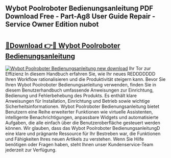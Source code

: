 ## Wybot Poolroboter Bedienungsanleitung PDF Download Free - Part-Ag8 User Guide Repair - Service Owner Edition nubot

# <h2><a href="http://df5ph6.blite.top/?on=Wybot+Poolroboter+Bedienungsanleitung">🔗Download 👉🔴 Wybot Poolroboter Bedienungsanleitung</a></h2>

[![Wybot Poolroboter Bedienungsanleitung new download](https://i.imgur.com/lujVjoI.png)](http://df5ph6.blite.top/?on=Wybot+Poolroboter+Bedienungsanleitung)
Ihr Tor zur Effizienz In diesem Handbuch erfahren Sie, wie Ihr neues REDDDDDDD Ihren Workflow rationalisieren und die Produktivität steigern kann. Bevor Sie Ihren Wybot Poolroboter Bedienungsanleitung verwenden, finden Sie in diesem Benutzerhandbuch umfassende Anweisungen zur Einrichtung, Bedienung und Fehlerbehebung des Produkts. Es enthält klare Anweisungen für Installation, Einrichtung und Betrieb sowie wichtige Sicherheitsinformationen. Wybot Poolroboter Bedienungsanleitung bietet Benutzern eine Reihe erweiterter Funktionen wie virtuelle Assistenten, intelligente Benachrichtigungen, anpassbare Widgets und automatisierte Aufgaben, die alle einfach über die Benutzeroberfläche gesteuert werden können. Wir glauben, dass das Wybot Poolroboter BedienungsanleitungD eine klare und prägnante Ressource für Ihr Bestreben war, die Funktionen und Fähigkeiten Ihres neuen Artikels zu verstehen. Wenn Sie Hilfe benötigen oder Fragen haben, steht Ihnen unser Kundenservice-Team jederzeit zur Verfügung.
